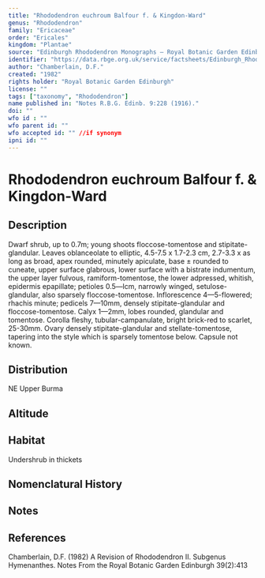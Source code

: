 ```yaml
---
title: "Rhododendron euchroum Balfour f. & Kingdon-Ward"
genus: "Rhododendron"
family: "Ericaceae"
order: "Ericales"
kingdom: "Plantae"
source: "Edinburgh Rhododendron Monographs – Royal Botanic Garden Edinburgh"
identifier: "https://data.rbge.org.uk/service/factsheets/Edinburgh_Rhododendron_Monographs.xhtml"
author: "Chamberlain, D.F."
created: "1982"
rights holder: "Royal Botanic Garden Edinburgh"
license: ""
tags: ["taxonomy", "Rhododendron"]
name published in: "Notes R.B.G. Edinb. 9:228 (1916)."
doi: ""
wfo id : ""
wfo parent id: ""
wfo accepted id: "" //if synonym                      
ipni id: ""
---
```


                       

# Rhododendron euchroum Balfour f. & Kingdon-Ward

## Description
Dwarf shrub, up to 0.7m; young shoots floccose-tomentose and stipitate-glandular. Leaves oblanceolate to elliptic, 4.5-7.5 x 1.7-2.3 cm, 2.7-3.3 x as long as broad, apex rounded, minutely apiculate, base ± rounded to cuneate, upper surface glabrous, lower surface with a bistrate indumentum, the upper layer fulvous, ramiform-tomentose, the lower adpressed, whitish, epidermis epapillate; petioles 0.5—lcm, narrowly winged, setulose-glandular, also sparsely floccose-tomentose. Inflorescence 4—5-flowered; rhachis minute; pedicels 7—10mm, densely stipitate-glandular and floccose-tomentose. Calyx 1—2mm, lobes rounded, glandular and tomentose. Corolla fleshy, tubular-campanulate, bright brick-red to scarlet, 25-30mm. Ovary densely stipitate-glandular and stellate-tomentose, tapering into the style which is sparsely tomentose below. Capsule not known.

## Distribution
NE Upper Burma

## Altitude


## Habitat
Undershrub in thickets

## Nomenclatural History

                       
## Notes


## References

Chamberlain, D.F. (1982) A Revision of Rhododendron II. Subgenus Hymenanthes. Notes From the Royal Botanic Garden Edinburgh 39(2):413
